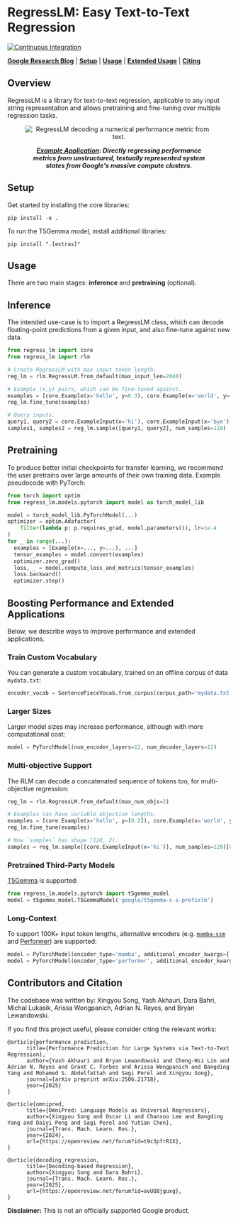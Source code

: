 # RegressLM: Easy Text-to-Text Regression
[![Continuous Integration](https://github.com/google-deepmind/regress-lm/actions/workflows/core_test.yml/badge.svg)](https://github.com/google-deepmind/regress-lm/actions?query=branch%3Amain)

  [**Google Research Blog**](https://research.google/blog/simulating-large-systems-with-regression-language-models/)
| [**Setup**](#setup)
| [**Usage**](#usage)
| [**Extended Usage**](#extended_usage)
| [**Citing**](#citing)

## Overview
RegressLM is a library for text-to-text regression, applicable to any input
string representation and allows pretraining and fine-tuning over multiple
regression tasks.

<figure>
<p align="center" width=65%>
<img src="https://raw.githubusercontent.com/akhauriyash/figures_placeholder/refs/heads/main/teaser_rlm_compressed.gif" alt="RegressLM decoding a numerical performance metric from text."/>
  <br>
  <figcaption style="text-align: center;"><em><b><a href="https://arxiv.org/abs/2506.21718">Example Application</a>: Directly regressing performance metrics from unstructured, textually represented system states from Google's massive compute clusters.</b></em></figcaption>
</p>
</figure>

## Setup <a name="setup"></a>
Get started by installing the core libraries:

```
pip install -e .
```

To run the T5Gemma model, install additional libraries:

```
pip install ".[extras]"
```

## Usage <a name="usage"></a>
There are two main stages: **inference** and **pretraining** (optional).

## Inference
The intended use-case is to import a RegressLM class, which can decode
floating-point predictions from a given input, and also fine-tune against new
data.

```python
from regress_lm import core
from regress_lm import rlm

# Create RegressLM with max input token length.
reg_lm = rlm.RegressLM.from_default(max_input_len=2048)

# Example (x,y) pairs, which can be fine-tuned against.
examples = [core.Example(x='hello', y=0.3), core.Example(x='world', y=-0.3)]
reg_lm.fine_tune(examples)

# Query inputs.
query1, query2 = core.ExampleInput(x='hi'), core.ExampleInput(x='bye')
samples1, samples2 = reg_lm.sample([query1, query2], num_samples=128)
```

## Pretraining
To produce better initial checkpoints for transfer learning, we recommend
the user pretrains over large amounts of their own training data. Example
pseudocode with PyTorch:

```python
from torch import optim
from regress_lm.models.pytorch import model as torch_model_lib

model = torch_model_lib.PyTorchModel(...)
optimizer = optim.Adafactor(
    filter(lambda p: p.requires_grad, model.parameters()), lr=1e-4
)
for _ in range(...):
  examples = [Example(x=..., y=...), ...]
  tensor_examples = model.convert(examples)
  optimizer.zero_grad()
  loss, _ = model.compute_loss_and_metrics(tensor_examples)
  loss.backward()
  optimizer.step()
```

## Boosting Performance and Extended Applications <a name="extended_usage"></a>
Below, we describe ways to improve performance and extended applications.

### Train Custom Vocabulary
You can generate a custom vocabulary, trained on an offline corpus of data
`mydata.txt`:

```python
encoder_vocab = SentencePieceVocab.from_corpus(corpus_path='mydata.txt', vocab_size=1024)
```

### Larger Sizes
Larger model sizes may increase performance, although with more computational
cost:

```python
model = PyTorchModel(num_encoder_layers=12, num_decoder_layers=12)
```

### Multi-objective Support
The RLM can decode a concatenated sequence of tokens too, for multi-objective
regression:

```python
reg_lm = rlm.RegressLM.from_default(max_num_objs=2)

# Examples can have variable objective lengths.
examples = [core.Example(x='hello', y=[0.2]), core.Example(x='world', y=[-0.2, 0.3])]
reg_lm.fine_tune(examples)

# Now `samples` has shape (128, 2).
samples = reg_lm.sample([core.ExampleInput(x='hi')], num_samples=128)[0]
```

### Pretrained Third-Party Models
[T5Gemma](https://developers.googleblog.com/en/t5gemma/) is supported:

```python
from regress_lm.models.pytorch import t5gemma_model
model = t5gemma_model.T5GemmaModel('google/t5gemma-s-s-prefixlm')
```

### Long-Context
To support 100K+ input token lengths, alternative encoders (e.g.
[`mamba-ssm`](https://github.com/state-spaces/mamba) and [Performer](https://research.google/blog/rethinking-attention-with-performers/)) are supported:

```python
model = PyTorchModel(encoder_type='mamba', additional_encoder_kwargs={'d_state': 128})
model = PyTorchModel(encoder_type='performer', additional_encoder_kwargs={'num_features': 256})
```

## Contributors and Citation <a name="citing"></a>
The codebase was written by: Xingyou Song, Yash Akhauri, Dara Bahri, Michal
Lukasik, Arissa Wongpanich, Adrian N. Reyes, and Bryan Lewandowski.

If you find this project useful, please consider citing the relevant works:

```
@article{performance_prediction,
      title={Performance Prediction for Large Systems via Text-to-Text Regression},
      author={Yash Akhauri and Bryan Lewandowski and Cheng-Hsi Lin and Adrian N. Reyes and Grant C. Forbes and Arissa Wongpanich and Bangding Yang and Mohamed S. Abdelfattah and Sagi Perel and Xingyou Song},
      journal={arXiv preprint arXiv:2506.21718},
      year={2025}
}

@article{omnipred,
      title={OmniPred: Language Models as Universal Regressors},
      author={Xingyou Song and Oscar Li and Chansoo Lee and Bangding Yang and Daiyi Peng and Sagi Perel and Yutian Chen},
      journal={Trans. Mach. Learn. Res.},
      year={2024},
      url={https://openreview.net/forum?id=t9c3pfrR1X},
}

@article{decoding_regression,
      title={Decoding-based Regression},
      author={Xingyou Song and Dara Bahri},
      journal={Trans. Mach. Learn. Res.},
      year={2025},
      url={https://openreview.net/forum?id=avUQ8jguxg},
}
```

**Disclaimer:** This is not an officially supported Google product.
